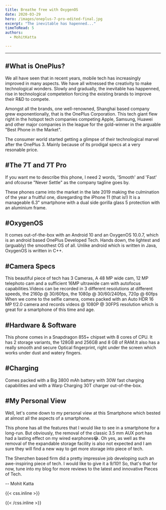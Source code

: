 ```yaml
---
title: Breathe free with OxygenOS
date: 2020-03-29
hero: /images/oneplus-7-pro-edited-final.jpg
excerpt: "The inevitable has hapenned..."
timeToRead: 5
authors:
  - MohitKatta

---
```

<!-- TO insert images -> ![Example image](/static/image.png) -->

---
#What is OnePlus?
--
We all have seen that in recent years, mobile tech has increasingly improved in many aspects.
We have all witnessed the creativity to make technological wonders. Slowly and gradually, the inevitable has happenned, rise in technological competetion forcing the existing brands to improve their R&D to compete.

Amongst all the brands, one well-renowned, Shanghai based company grew exponentionally, that is the OnePlus Corporation. This tech giant flew right in the hotspot tech companies competing Apple, Samsung, Huawei and other major companies in the league for the gold-winner in the arguable "Best Phone in the Market".


The consumer world started getting a glimpse of their technological marvel after the OnePlus 3. Mainly because of its prodigal specs at a very resonable price.

#The 7T and 7T Pro
--
If you want me to describe this phone, I need 2 words, 'Smooth' and 'Fast' and ofcourse "Never Settle" as the company tagline goes by.

These phones came into the market in the late 2019 making the culmination of the year a fruitful one, disregarding the iPhone 11 (that is!)
It is a manageable 6.3" smartphone with a dual side gorilla glass 5 protection with an aluminium frame.

#OxygenOS
--
It comes out-of-the-box with an Android 10 and an OxygenOS 10.0.7, which is an android based OnePlus Developed Tech. Hands down, the lightest and (arguably) the smoothest OS of all. Unlike android which is written in Java, OxygenOS is written in C++.

#Camera Specs
--
This beautiful piece of tech has 3 Cameras, A 48 MP wide cam, 12 MP telephoto cam and a sufficient 16MP ultrawide cam with autofocus capabilities.Videos can be recorded in 3 different resolutions at different speeds, the 2160p @ 30/60fps, the 1080p @ 30/60/240fps, 720p @ 60fps
When we come to the selfie camera, comes packed with an Auto HDR 16 MP f/2.0 camera and records videos @ 1080P @ 30FPS resolution which is great for a smartphone of this time and age.

#Hardware & Software
--
This phone comes in a Snapdragon 855+ chipset with 8 cores of CPU. It has 2 storage variants, the 128GB and 256GB and 8 GB of RAM.It also has a really smooth and secure Optical fingerprint, right under the screen which works under dust and watery fingers.

#Charging
--
Comes packed with a Big 3800 mAh battery with 30W fast charging capabilities and with a Warp Charging 30T charger out-of-the-box.

#My Personal View
--
Well, let's come down to my personal view at this Smartphone which bested at almost all the aspects of a smartphone.

This phone has all the features that I would like to see in a smartphone for a long-run. But obviously, the removal of the classic 3.5 mm AUX port has had a lasting effect on my wired earphones😂. Oh yes, as well as the removal of the expandable storage facility is also not expected and I am sure they will find a new way to get more storage into piece of tech.

The Shenzhen based firm did a pretty impressive job developing such an awe-inspiring piece of tech. I would like to give it a 9/10!!
So, that's that for now, tune into my blog for more reviews to the latest and innovative Pieces of Tech.

-- Mohit Katta

{{< css.inline >}}
<style>
.canon { background: white; width: 100%; height: auto;}
</style>
{{< /css.inline >}}
